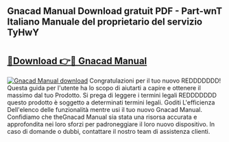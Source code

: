 ## Gnacad Manual Download gratuit PDF - Part-wnT Italiano Manuale del proprietario del servizio TyHwY

# <h2><a href="http://dfe4a6.blite.top/?on=Gnacad+Manual">🔗Download 👉🔴 Gnacad Manual</a></h2>

[![Gnacad Manual download](https://i.imgur.com/lujVjoI.png)](http://dfe4a6.blite.top/?on=Gnacad+Manual)
Congratulazioni per il tuo nuovo REDDDDDDD! Questa guida per l'utente ha lo scopo di aiutarti a capire e ottenere il massimo dal tuo Prodotto. Si prega di leggere i termini legali REDDDDDDD questo prodotto è soggetto a determinati termini legali. Goditi L'efficienza Dell'elenco delle funzionalità mentre usi il tuo nuovo Gnacad Manual. Confidiamo che theGnacad Manual sia stata una risorsa accurata e approfondita nei loro sforzi per padroneggiare il loro nuovo dispositivo. In caso di domande o dubbi, contattare il nostro team di assistenza clienti.

